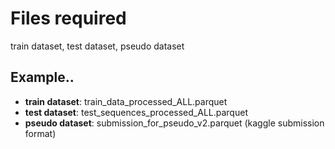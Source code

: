 # Files required
train dataset, test dataset, pseudo dataset

## Example..
* <b>train dataset</b>: train_data_processed_ALL.parquet
* <b>test dataset</b>: test_sequences_processed_ALL.parquet
* <b>pseudo dataset</b>: submission_for_pseudo_v2.parquet (kaggle submission format)
